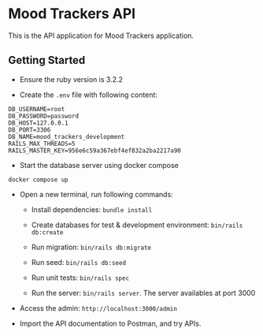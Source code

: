 # Mood Trackers API

This is the API application for Mood Trackers application.

## Getting Started

- Ensure the ruby version is 3.2.2

- Create the `.env` file with following content:

```
DB_USERNAME=root
DB_PASSWORD=password
DB_HOST=127.0.0.1
DB_PORT=3306
DB_NAME=mood_trackers_development
RAILS_MAX_THREADS=5
RAILS_MASTER_KEY=956e6c59a367ebf4ef832a2ba2217a90
```

- Start the database server using docker compose

```
docker compose up
```

- Open a new terminal, run following commands:

  - Install dependencies: `bundle install`

  - Create databases for test & development environment: `bin/rails db:create`

  - Run migration: `bin/rails db:migrate`

  - Run seed: `bin/rails db:seed`

  - Run unit tests: `bin/rails spec`

  - Run the server: `bin/rails server`. The server availables at port 3000

- Access the admin: `http://localhost:3000/admin`

- Import the API documentation to Postman, and try APIs.
